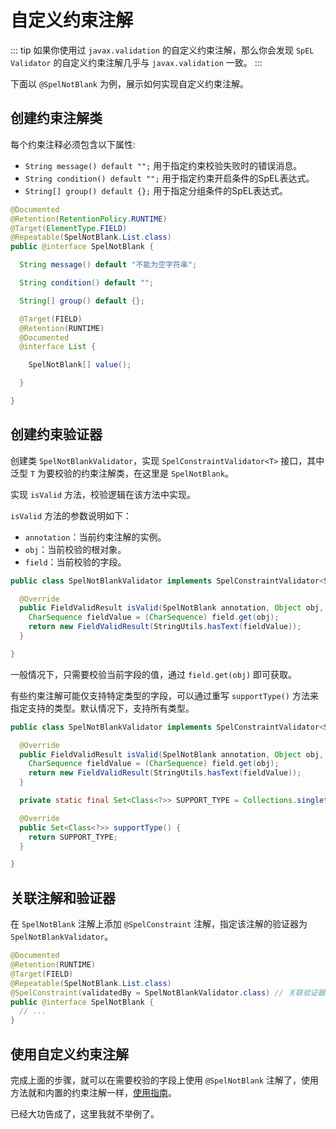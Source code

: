 # 自定义约束注解

::: tip
如果你使用过 `javax.validation` 的自定义约束注解，那么你会发现 `SpEL Validator` 的自定义约束注解几乎与 `javax.validation` 一致。
:::

下面以 `@SpelNotBlank` 为例，展示如何实现自定义约束注解。

## 创建约束注解类

每个约束注释必须包含以下属性:
- `String message() default "";` 用于指定约束校验失败时的错误消息。
- `String condition() default "";` 用于指定约束开启条件的SpEL表达式。
- `String[] group() default {};` 用于指定分组条件的SpEL表达式。

```java
@Documented
@Retention(RetentionPolicy.RUNTIME)
@Target(ElementType.FIELD)
@Repeatable(SpelNotBlank.List.class)
public @interface SpelNotBlank {

  String message() default "不能为空字符串";

  String condition() default "";

  String[] group() default {};

  @Target(FIELD)
  @Retention(RUNTIME)
  @Documented
  @interface List {

    SpelNotBlank[] value();

  }

}
```

## 创建约束验证器

创建类 `SpelNotBlankValidator`，实现 `SpelConstraintValidator<T>` 接口，其中泛型 `T` 为要校验的约束注解类，在这里是 `SpelNotBlank`。

实现 `isValid` 方法，校验逻辑在该方法中实现。

`isValid` 方法的参数说明如下：
- `annotation`：当前约束注解的实例。
- `obj`：当前校验的根对象。
- `field`：当前校验的字段。

```java
public class SpelNotBlankValidator implements SpelConstraintValidator<SpelNotBlank> {

  @Override
  public FieldValidResult isValid(SpelNotBlank annotation, Object obj, Field field) throws IllegalAccessException {
    CharSequence fieldValue = (CharSequence) field.get(obj);
    return new FieldValidResult(StringUtils.hasText(fieldValue));
  }

}
```

一般情况下，只需要校验当前字段的值，通过 `field.get(obj)` 即可获取。

有些约束注解可能仅支持特定类型的字段，可以通过重写 `supportType()` 方法来指定支持的类型。默认情况下，支持所有类型。

```java
public class SpelNotBlankValidator implements SpelConstraintValidator<SpelNotBlank> {

  @Override
  public FieldValidResult isValid(SpelNotBlank annotation, Object obj, Field field) throws IllegalAccessException {
    CharSequence fieldValue = (CharSequence) field.get(obj);
    return new FieldValidResult(StringUtils.hasText(fieldValue));
  }

  private static final Set<Class<?>> SUPPORT_TYPE = Collections.singleton(CharSequence.class);

  @Override
  public Set<Class<?>> supportType() {
    return SUPPORT_TYPE;
  }

}
```

## 关联注解和验证器

在 `SpelNotBlank` 注解上添加 `@SpelConstraint` 注解，指定该注解的验证器为 `SpelNotBlankValidator`。

```java
@Documented
@Retention(RUNTIME)
@Target(FIELD)
@Repeatable(SpelNotBlank.List.class)
@SpelConstraint(validatedBy = SpelNotBlankValidator.class) // 关联验证器
public @interface SpelNotBlank {
  // ...
}
```

## 使用自定义约束注解

完成上面的步骤，就可以在需要校验的字段上使用 `@SpelNotBlank` 注解了，使用方法就和内置的约束注解一样，[使用指南](user-guide.md)。

已经大功告成了，这里我就不举例了。
